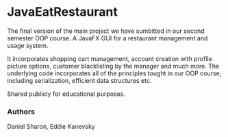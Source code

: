 

# JavaEatRestaurant
The final version of the main project we have sumbitted in our second semester OOP course.
A JavaFX GUI for a restaurant management and usage system.

It incorporates shopping cart management, account creation with profile picture options, customer blacklisting by the manager and much more.
The underlying code incorporates all of the principles tought in our OOP course, including serialization, efficient data structures etc.

Shared publicly for educational purposes.


### Authors
Daniel Sharon, Eddie Kanevsky
